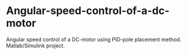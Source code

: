 # Angular-speed-control-of-a-dc-motor
Angular speed control of a DC-motor using PID-pole placement method. Matlab/Simulink project.
